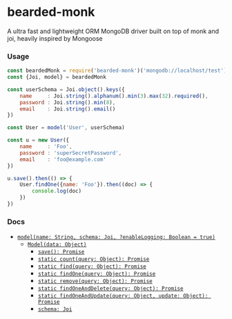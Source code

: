 # bearded-monk
A ultra fast and lightweight ORM MongoDB driver built on top of monk and joi, heavily inspired by Mongoose

### Usage
```javascript
const beardedMonk = require('bearded-monk')('mongodb://localhost/test')
const {Joi, model} = beardedMonk

const userSchema = Joi.object().keys({
	name     : Joi.string().alphanum().min(3).max(32).required(),
	password : Joi.string().min(8),
	email    : Joi.string().email()
})

const User = model('User', userSchema)

const u = new User({
	name     : 'Foo',
	password : 'superSecretPassword',
	email    : 'foo@example.com'
})

u.save().then(() => {
	User.findOne({name: 'Foo'}).then((doc) => {
		console.log(doc)
	})
})
```

### Docs
- [`model(name: String, schema: Joi, ?enableLogging: Boolean = true)`](#model)
   - [`Model(data: Object)`](#Model)
      - [`save(): Promise`](#save)
      - [`static count(query: Object): Promise`](#count)
      - [`static find(query: Object): Promise`](#find)
      - [`static findOne(query: Object): Promise`](#findOne)
      - [`static remove(query: Object): Promise`](#remove)
      - [`static findOneAndDelete(query: Object): Promise`](#findOneAndDelete)
      - [`static findOneAndUpdate(query: Object, update: Object): Promise`](#findOneAndUpdate)
      - [`schema: Joi`](#schema)
